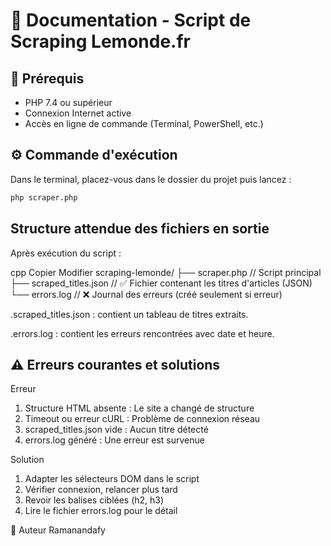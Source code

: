 # 📄 Documentation - Script de Scraping Lemonde.fr

## 🧩 Prérequis

- PHP 7.4 ou supérieur
- Connexion Internet active
- Accès en ligne de commande (Terminal, PowerShell, etc.)

## ⚙️ Commande d'exécution

Dans le terminal, placez-vous dans le dossier du projet puis lancez :

```bash
php scraper.php
```


 ## Structure attendue des fichiers en sortie
Après exécution du script :

cpp
Copier
Modifier
scraping-lemonde/
├── scraper.php                 // Script principal
├── scraped_titles.json         // ✅ Fichier contenant les titres d'articles (JSON)
└── errors.log                  // ❌ Journal des erreurs (créé seulement si erreur)

.scraped_titles.json : contient un tableau de titres extraits.

.errors.log : contient les erreurs rencontrées avec date et heure.

 ## ⚠️ Erreurs courantes et solutions

Erreur	
1. Structure HTML absente : Le site a changé de structure
2. Timeout ou erreur cURL : Problème de connexion réseau
3. scraped_titles.json vide : Aucun titre détecté
4. errors.log généré : Une erreur est survenue

Solution
1. Adapter les sélecteurs DOM dans le script
2. Vérifier connexion, relancer plus tard
3. Revoir les balises ciblées (h2, h3)
4. Lire le fichier errors.log pour le détail

👤 Auteur
Ramanandafy
